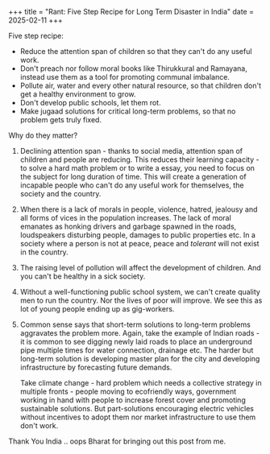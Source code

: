 +++
title = "Rant: Five Step Recipe for Long Term Disaster in India"
date = 2025-02-11
+++

Five step recipe:

+ Reduce the attention span of children so that they can't do any useful work.
+ Don't preach nor follow moral books like Thirukkural and Ramayana, instead use them as a tool for promoting communal imbalance.
+ Pollute air, water and every other natural resource, so that children don't get a healthy environment to grow.
+ Don't develop public schools, let them rot.
+ Make jugaad solutions for critical long-term problems, so that no problem gets truly fixed.

Why do they matter?

1. Declining attention span - thanks to social media, attention span of children and people are reducing.
This reduces their learning capacity - to solve a hard math problem or to write a essay,
you need to focus on the subject for long duration of time.
This will create a generation of incapable people who can't do any useful
work for themselves, the society and the country.

2. When there is a lack of morals in people, violence, hatred, jealousy and all forms of vices in the population increases.
The lack of moral emanates as honking drivers and garbage spawned in the roads, loudspeakers disturbing people, damages to public properties etc.
In a society where a person is not at peace, peace and *tolerant* will not exist in the country.

3. The raising level of pollution will affect the development of children.
And you can't be healthy in a sick society.

4. Without a well-functioning public school system, we can't create quality men to run the country.
Nor the lives of poor will improve.
We see this as lot of young people ending up as gig-workers.

5. Common sense says that short-term solutions to long-term problems aggravates the problem more.
Again, take the example of Indian roads - it is common to see digging newly laid roads to place an underground pipe multiple times for water connection, drainage etc.
The harder but long-term solution is developing master plan for the city and developing infrastructure by forecasting future demands.

    Take climate change - hard problem which needs a collective strategy in multiple fronts - people moving to ecofriendly ways, government working in hand with people to increase forest cover and promoting sustainable solutions.
But part-solutions encouraging electric vehicles without incentives to adopt them nor market infrastructure to use them don't work.

Thank You India .. oops Bharat for bringing out this post from me.
